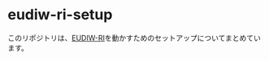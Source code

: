 # eudiw-ri-setup

このリポジトリは、[EUDIW-RI](https://github.com/eu-digital-identity-wallet/.github/blob/main/profile/reference-implementation.md)を動かすためのセットアップについてまとめています。
